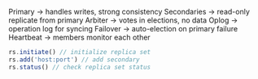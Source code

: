 Primary -> handles writes, strong consistency
Secondaries -> read-only replicate from primary
Arbiter -> votes in elections, no data
Oplog -> operation log for syncing
Failover -> auto-election on primary failure
Heartbeat -> members monitor each other


```js
rs.initiate() // initialize replica set
rs.add('host:port') // add secondary
rs.status() // check replica set status
```